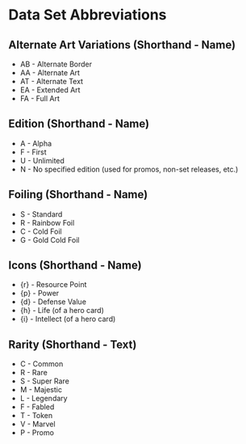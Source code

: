 # Data Set Abbreviations

## Alternate Art Variations (Shorthand - Name)
* AB - Alternate Border
* AA - Alternate Art
* AT - Alternate Text
* EA - Extended Art
* FA - Full Art

## Edition (Shorthand - Name)
* A - Alpha
* F - First
* U - Unlimited
* N - No specified edition (used for promos, non-set releases, etc.)

## Foiling (Shorthand - Name)
* S - Standard
* R - Rainbow Foil
* C - Cold Foil
* G - Gold Cold Foil

## Icons (Shorthand - Name)
* {r}  - Resource Point
* {p} - Power
* {d} - Defense Value
* {h} - Life (of a hero card)
* {i} - Intellect (of a hero card)
## Rarity (Shorthand - Text)
* C - Common
* R - Rare
* S - Super Rare
* M - Majestic
* L - Legendary
* F - Fabled
* T - Token
* V - Marvel
* P - Promo